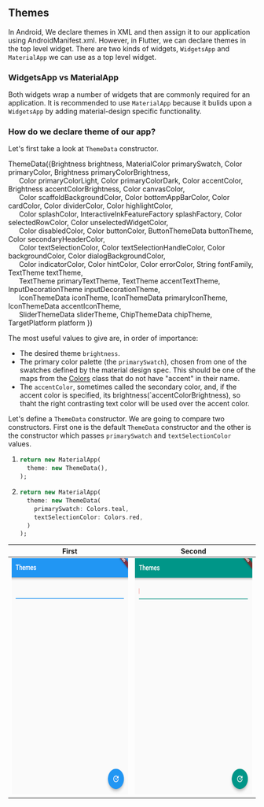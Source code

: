 ## Themes
In Android, We declare themes in XML and then assign it to our application using AndroidManifest.xml. However, in Flutter, we can declare themes in the top level widget. There are two kinds of widgets, `WidgetsApp` and `MaterialApp` we can use as a top level widget.

### WidgetsApp vs MaterialApp
Both widgets wrap a number of widgets that are commonly required for an application. It is recommended to use `MaterialApp` because it bulids upon a `WidgetsApp` by adding material-design specific functionality.

### How do we declare theme of our app?
Let's first take a look at `ThemeData` constructor.

ThemeData({Brightness brightness, MaterialColor primarySwatch, Color primaryColor, Brightness primaryColorBrightness,<br/> 
&ensp; &ensp; Color primaryColorLight, Color primaryColorDark, Color accentColor, Brightness accentColorBrightness, Color canvasColor,<br/>
&ensp; &ensp; Color scaffoldBackgroundColor, Color bottomAppBarColor, Color cardColor, Color dividerColor, Color highlightColor,<br/>
&ensp; &ensp; Color splashColor, InteractiveInkFeatureFactory splashFactory, Color selectedRowColor, Color unselectedWidgetColor,<br/>
&ensp; &ensp; Color disabledColor, Color buttonColor, ButtonThemeData buttonTheme, Color secondaryHeaderColor,<br/>
&ensp; &ensp; Color textSelectionColor, Color textSelectionHandleColor, Color backgroundColor, Color dialogBackgroundColor,<br/>
&ensp; &ensp; Color indicatorColor, Color hintColor, Color errorColor, String fontFamily, TextTheme textTheme,<br/>
&ensp; &ensp; TextTheme primaryTextTheme, TextTheme accentTextTheme, InputDecorationTheme inputDecorationTheme,<br/>
&ensp; &ensp; IconThemeData iconTheme, IconThemeData primaryIconTheme, IconThemeData accentIconTheme,<br/>
&ensp; &ensp; SliderThemeData sliderTheme, ChipThemeData chipTheme, TargetPlatform platform })

The most useful values to give are, in order of importance:
- The desired theme `brightness`.
- The primary color palette (the `primarySwatch`), chosen from one of the swatches defined by the material design spec. This should be one of the maps from the [Colors](https://docs.flutter.io/flutter/material/Colors-class.html) class that do not have "accent" in their name.
- The `accentColor`, sometimes called the secondary color, and, if the accent color is specified, its brightness(`accentColorBrightness), so thaht the right contrasting text color will be used over the accent color.

Let's define a `ThemeData` constructor. We are going to compare two constructors. First one is the default `ThemeData` constructor and the other is the constructor which passes `primarySwatch` and `textSelectionColor` values.

1) ```dart
   return new MaterialApp(
     theme: new ThemeData(),
   );   
   ```

2) ```dart
   return new MaterialApp(
     theme: new ThemeData(
       primarySwatch: Colors.teal,
       textSelectionColor: Colors.red,
     )
   );
   ```

| First | Second |
|-------|-------|
|<img src="images/theme-default.png" width="270" height="480">|<img src="images/theme-teal-red.png" width="270" height="480">|